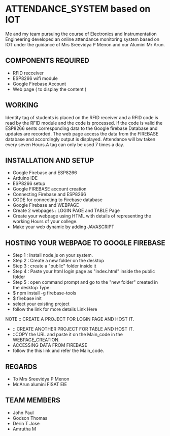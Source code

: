 # ATTENDANCE_SYSTEM based on IOT

Me and my team pursuing the course of Electronics and Instrumentation Engineering developed an online attendance monitoring system based on IOT under the guidance of Mrs Sreevidya P Menon and our Alumini Mr Arun.

## COMPONENTS REQUIRED

- RFID recceiver
- ESP8266 wifi module
- Google Firebase Account
- Web page ( to display the content )

## WORKING

Identity tag of students is placed on the RFID receiver and a RFID code is read by the RFID module and the code is processed. If the code is valid the ESP8266 sents corresponding data to the Google firebase Database and updates are recorded. The web page access the data from the FIREBASE database and accordingly output is displayed. Attendance will bw taken every seven Hours.A tag can only be used 7 times a day.

## INSTALLATION AND SETUP

- Google Firebase and ESP8266
- Arduino IDE
- ESP8266 setup
- Google FIREBASE account creation
- Connecting Firebase and ESP8266
- CODE for connecting to Firebase database
- Google Firebase and WEBPAGE
- Create 2 webpages : LOGIN PAGE and TABLE Page
- Create your webpage using HTML with details of representing the working Hours of your college.
- Make your web dynamic by adding JAVASCRIPT

## HOSTING YOUR WEBPAGE TO GOOGLE FIREBASE

- Step 1 : Install node.js on your system.
- Step 2 : Create a new folder on the desktop
- Step 3 : create a "public" folder inside it
- Step 4 : Paste your html login page as "index.html" inside the public folder
- Step 5 : open command prompt and go to the "new folder" created in the desktop
Type:
- $ npm install -g firebase-tools
- $ firebase init
- select your existing project
- follow the link for more details Link Here


NOTE :: CREATE A PROJECT FOR LOGIN PAGE AND HOST IT.
- :: CREATE ANOTHER PROJECT FOR TABLE AND HOST IT.
- ::COPY the URL and paste it on the Main_code in the WEBPAGE_CREATION.
- ACCESSING DATA FROM FIREBASE
- follow the this link and refer the Main_code.

## REGARDS
- To Mrs Sreevidya P Menon
- Mr.Arun alumini FISAT EIE

## TEAM MEMBERS

- John Paul
- Godson Thomas
- Derin T Jose
- Amrutha M
